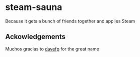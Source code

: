 steam-sauna
===========

Because it gets a bunch of friends together and applies Steam

Ackowledgements
---------------

Muchos gracias to [davefp](https://github.com/davefp) for the great name
